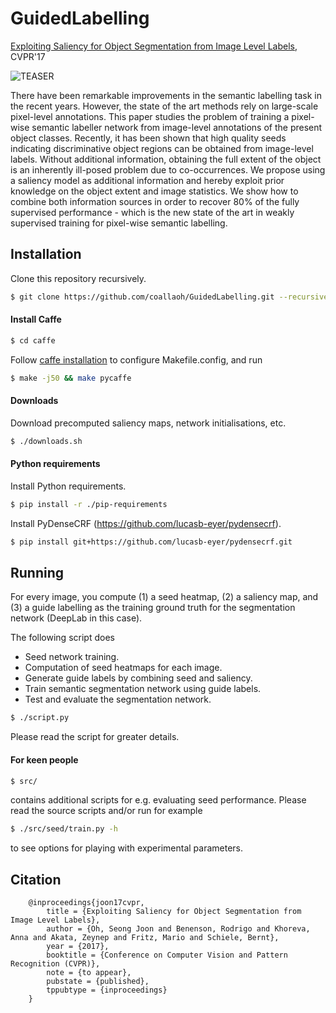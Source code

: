 # GuidedLabelling
[Exploiting Saliency for Object Segmentation from Image Level Labels](https://arxiv.org/abs/1701.08261), CVPR'17

![TEASER](http://datasets.d2.mpi-inf.mpg.de/joon17cvpr/teaser.jpg)

There have been remarkable improvements in the semantic labelling task in the recent years. However, the state of the art methods rely on large-scale pixel-level annotations. This paper studies the problem of training a pixel-wise semantic labeller network from image-level annotations of the present object classes. Recently, it has been shown that high quality seeds indicating discriminative object regions can be obtained from image-level labels. Without additional information, obtaining the full extent of the object is an inherently ill-posed problem due to co-occurrences. We propose using a saliency model as additional information and hereby exploit prior knowledge on the object extent and image statistics. We show how to combine both information sources in order to recover 80% of the fully supervised performance - which is the new state of the art in weakly supervised training for pixel-wise semantic labelling.

## Installation

Clone this repository recursively.

```bash
$ git clone https://github.com/coallaoh/GuidedLabelling.git --recursive
```

#### Install Caffe

```bash
$ cd caffe
```

Follow [caffe installation](http://caffe.berkeleyvision.org/installation.html) to configure Makefile.config, and run

```bash
$ make -j50 && make pycaffe
```

#### Downloads

Download precomputed saliency maps, network initialisations, etc.

```bash
$ ./downloads.sh
```

#### Python requirements

Install Python requirements.

```bash
$ pip install -r ./pip-requirements
```

Install PyDenseCRF (https://github.com/lucasb-eyer/pydensecrf).

```bash
$ pip install git+https://github.com/lucasb-eyer/pydensecrf.git
```

## Running

For every image, you compute (1) a seed heatmap, (2) a saliency map, 
and (3) a guide labelling as the training ground truth for the segmentation network
(DeepLab in this case).

The following script does

* Seed network training.
* Computation of seed heatmaps for each image.
* Generate guide labels by combining seed and saliency.
* Train semantic segmentation network using guide labels.
* Test and evaluate the segmentation network.

```bash
$ ./script.py
```

Please read the script for greater details.
 
#### For keen people

```bash
$ src/
```

contains additional scripts for e.g. evaluating seed performance. 
Please read the source scripts and/or run for example

```bash
$ ./src/seed/train.py -h
```

to see options for playing with experimental parameters.

## Citation

```
    @inproceedings{joon17cvpr,
        title = {Exploiting Saliency for Object Segmentation from Image Level Labels},
        author = {Oh, Seong Joon and Benenson, Rodrigo and Khoreva, Anna and Akata, Zeynep and Fritz, Mario and Schiele, Bernt},
        year = {2017},
        booktitle = {Conference on Computer Vision and Pattern Recognition (CVPR)},
        note = {to appear},
        pubstate = {published},
        tppubtype = {inproceedings}
    }
```
